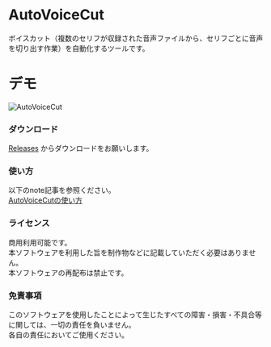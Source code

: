 # AutoVoiceCut
ボイスカット（複数のセリフが収録された音声ファイルから、セリフごとに音声を切り出す作業）を自動化するツールです。

# デモ
![AutoVoiceCut](https://github.com/kanosawa/AutoVoiceCut/assets/13146290/540bc0eb-d5b4-48f5-b1ac-1500f26aa6e3)


### ダウンロード
[Releases](https://github.com/kanosawa/AutoVoiceCut/releases) からダウンロードをお願いします。

### 使い方
以下のnote記事を参照ください。  
[AutoVoiceCutの使い方](https://note.com/nutrients/n/ne1b8b9514d05)

### ライセンス
商用利用可能です。  
本ソフトウェアを利用した旨を制作物などに記載していただく必要はありません。  
本ソフトウェアの再配布は禁止です。

### 免責事項
このソフトウェアを使用したことによって生じたすべての障害・損害・不具合等に関しては、一切の責任を負いません。  
各自の責任においてご使用ください。

